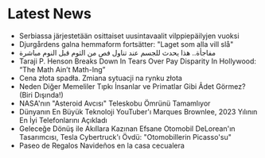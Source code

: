 # Latest News
-  Serbiassa järjestetään osittaiset uusintavaalit vilppiepäilyjen vuoksi
-  Djurgårdens galna hemmaform fortsätter: "Laget som alla vill slå"
-  مفاجأة.. هذا يحدث للجسم عند تناول فص من الثوم قبل النوم مباشرة
-  Taraji P. Henson Breaks Down In Tears Over Pay Disparity In Hollywood: “The Math Ain’t Math-Ing”
-  Cena złota spadła. Zmiana sytuacji na rynku złota
-  Neden Diğer Memeliler Tıpkı İnsanlar ve Primatlar Gibi Âdet Görmez? (Biri Dışında!)
-  NASA'nın "Asteroid Avcısı" Teleskobu Ömrünü Tamamlıyor
-  Dünyanın En Büyük Teknoloji YouTuber'ı Marques Brownlee, 2023 Yılının En İyi Telefonlarını Açıkladı
-  Geleceğe Dönüş ile Akıllara Kazınan Efsane Otomobil DeLorean'ın Tasarımcısı, Tesla Cybertruck'ı Övdü: "Otomobillerin Picasso'su"
-  Paseo de Regalos Navideños en la casa cecualera
